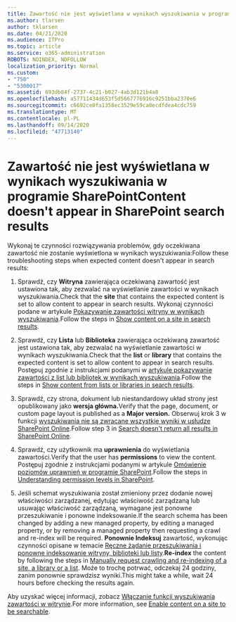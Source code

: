 ```yaml
---
title: Zawartość nie jest wyświetlana w wynikach wyszukiwania w programie SharePoint
ms.author: tlarsen
author: tklarsen
ms.date: 04/21/2020
ms.audience: ITPro
ms.topic: article
ms.service: o365-administration
ROBOTS: NOINDEX, NOFOLLOW
localization_priority: Normal
ms.custom:
- "750"
- "5300017"
ms.assetid: 693db84f-2737-4c21-b027-4ab3d121b4a8
ms.openlocfilehash: a57711434d653f5d5667776916c9251bba2370e6
ms.sourcegitcommit: c6692ce0fa1358ec3529e59ca0ecdfdea4cdc759
ms.translationtype: MT
ms.contentlocale: pl-PL
ms.lasthandoff: 09/14/2020
ms.locfileid: "47713140"
---
```

# <a name="content-doesnt-appear-in-sharepoint-search-results"></a><span data-ttu-id="16a69-102">Zawartość nie jest wyświetlana w wynikach wyszukiwania w programie SharePoint</span><span class="sxs-lookup"><span data-stu-id="16a69-102">Content doesn't appear in SharePoint search results</span></span>

<span data-ttu-id="16a69-103">Wykonaj te czynności rozwiązywania problemów, gdy oczekiwana zawartość nie zostanie wyświetlona w wynikach wyszukiwania:</span><span class="sxs-lookup"><span data-stu-id="16a69-103">Follow these troubleshooting steps when expected content doesn't appear in search results:</span></span>
  
1. <span data-ttu-id="16a69-104">Sprawdź, czy **Witryna** zawierająca oczekiwaną zawartość jest ustawiona tak, aby zezwalać na wyświetlanie zawartości w wynikach wyszukiwania.</span><span class="sxs-lookup"><span data-stu-id="16a69-104">Check that the **site** that contains the expected content is set to allow content to appear in search results.</span></span> <span data-ttu-id="16a69-105">Wykonaj czynności podane w artykule [Pokazywanie zawartości witryny w wynikach wyszukiwania](https://docs.microsoft.com/sharepoint/make-site-content-searchable#show-content-on-a-site-in-search-results).</span><span class="sxs-lookup"><span data-stu-id="16a69-105">Follow the steps in [Show content on a site in search results](https://docs.microsoft.com/sharepoint/make-site-content-searchable#show-content-on-a-site-in-search-results).</span></span>

2. <span data-ttu-id="16a69-106">Sprawdź, czy **Lista** lub **Biblioteka** zawierająca oczekiwaną zawartość jest ustawiona tak, aby zezwalać na wyświetlanie zawartości w wynikach wyszukiwania.</span><span class="sxs-lookup"><span data-stu-id="16a69-106">Check that the **list** or **library** that contains the expected content is set to allow content to appear in search results.</span></span> <span data-ttu-id="16a69-107">Postępuj zgodnie z instrukcjami podanymi w [artykule pokazywanie zawartości z list lub bibliotek w wynikach wyszukiwania](https://docs.microsoft.com/sharepoint/make-site-content-searchable#show-content-from-lists-or-libraries-in-search-results).</span><span class="sxs-lookup"><span data-stu-id="16a69-107">Follow the steps in [Show content from lists or libraries in search results](https://docs.microsoft.com/sharepoint/make-site-content-searchable#show-content-from-lists-or-libraries-in-search-results).</span></span>

3. <span data-ttu-id="16a69-108">Sprawdź, czy strona, dokument lub niestandardowy układ strony jest opublikowany jako **wersja główna.**</span><span class="sxs-lookup"><span data-stu-id="16a69-108">Verify that the page, document, or custom page layout is published as a **Major version.**</span></span> <span data-ttu-id="16a69-109">Obserwuj krok 3 w funkcji [wyszukiwania nie są zwracane wszystkie wyniki w usłudze SharePoint Online](https://go.microsoft.com/fwlink/?linkid=874525).</span><span class="sxs-lookup"><span data-stu-id="16a69-109">Follow step 3 in [Search doesn't return all results in SharePoint Online](https://go.microsoft.com/fwlink/?linkid=874525).</span></span>

4. <span data-ttu-id="16a69-110">Sprawdź, czy użytkownik ma **uprawnienia** do wyświetlania zawartości.</span><span class="sxs-lookup"><span data-stu-id="16a69-110">Verify that the user has **permissions** to view the content.</span></span> <span data-ttu-id="16a69-111">Postępuj zgodnie z instrukcjami podanymi w artykule [Omówienie poziomów uprawnień w programie SharePoint](https://docs.microsoft.com/sharepoint/understanding-permission-levels).</span><span class="sxs-lookup"><span data-stu-id="16a69-111">Follow the steps in [Understanding permission levels in SharePoint](https://docs.microsoft.com/sharepoint/understanding-permission-levels).</span></span>
    
5. <span data-ttu-id="16a69-112">Jeśli schemat wyszukiwania został zmieniony przez dodanie nowej właściwości zarządzanej, edytując właściwość zarządzaną lub usuwając właściwość zarządzaną, wymagane jest ponowne przeszukiwanie i ponowne indeksowanie.</span><span class="sxs-lookup"><span data-stu-id="16a69-112">If the search schema has been changed by adding a new managed property, by editing a managed property, or by removing a managed property then requesting a crawl and re-index will be required.</span></span> <span data-ttu-id="16a69-113">**Ponownie Indeksuj** zawartość, wykonując czynności opisane w temacie [Ręczne żądanie przeszukiwania i ponowne indeksowanie witryny, biblioteki lub listy](https://docs.microsoft.com/sharepoint/crawl-site-content).</span><span class="sxs-lookup"><span data-stu-id="16a69-113">**Re-index** the content by following the steps in [Manually request crawling and re-indexing of a site, a library or a list](https://docs.microsoft.com/sharepoint/crawl-site-content).</span></span> <span data-ttu-id="16a69-114">Może to trochę potrwać, odczekaj 24 godziny, zanim ponownie sprawdzisz wyniki.</span><span class="sxs-lookup"><span data-stu-id="16a69-114">This might take a while, wait 24 hours before checking the results again.</span></span>

<span data-ttu-id="16a69-115">Aby uzyskać więcej informacji, zobacz [Włączanie funkcji wyszukiwania zawartości w witrynie](https://docs.microsoft.com/sharepoint/make-site-content-searchable).</span><span class="sxs-lookup"><span data-stu-id="16a69-115">For more information, see [Enable content on a site to be searchable](https://docs.microsoft.com/sharepoint/make-site-content-searchable).</span></span> 
  
